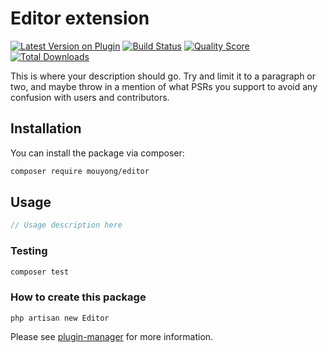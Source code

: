 # Editor extension

[![Latest Version on Plugin](https://img.shields.io/packagist/v/mouyong/editor.svg?style=flat-square)](https://packagist.org/packages/mouyong/editor)
[![Build Status](https://img.shields.io/travis/mouyong/editor/master.svg?style=flat-square)](https://travis-ci.org/mouyong/editor)
[![Quality Score](https://img.shields.io/scrutinizer/g/mouyong/editor.svg?style=flat-square)](https://scrutinizer-ci.com/g/mouyong/editor)
[![Total Downloads](https://img.shields.io/packagist/dt/mouyong/editor.svg?style=flat-square)](https://packagist.org/packages/mouyong/editor)

This is where your description should go. Try and limit it to a paragraph or two, and maybe throw in a mention of what PSRs you support to avoid any confusion with users and contributors.

## Installation

You can install the package via composer:

```bash
composer require mouyong/editor
```

## Usage

``` php
// Usage description here
```

### Testing

``` bash
composer test
```

### How to create this package

`php artisan new Editor`

Please see [plugin-manager](https://github.com/fresns/plugin-manager) for more information.
